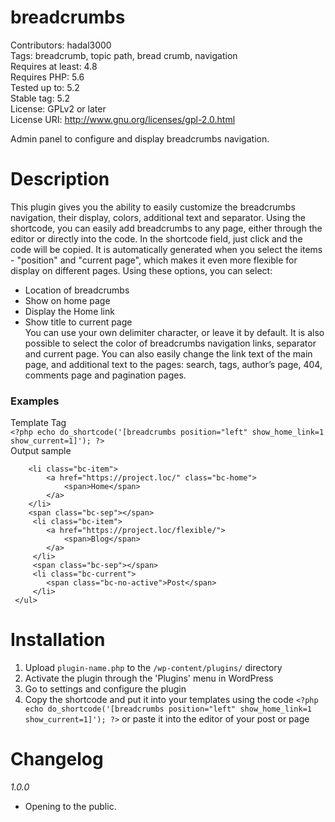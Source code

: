 # breadcrumbs
Contributors: hadal3000 \
Tags: breadcrumb, topic path, bread crumb, navigation \
Requires at least: 4.8 \
Requires PHP: 5.6 \
Tested up to: 5.2 \
Stable tag: 5.2 \
License: GPLv2 or later \
License URI: http://www.gnu.org/licenses/gpl-2.0.html 

Admin panel to configure and display breadcrumbs navigation.

# Description

This plugin gives you the ability to easily customize the breadcrumbs navigation, their display, colors, additional text and separator. Using the shortcode, you can easily add breadcrumbs to any page, either through the editor or directly into the code.
In the shortcode field, just click and the code will be copied. It is automatically generated when you select the items - "position" and "current page", which makes it even more flexible for display on different pages.
Using these options, you can select:
- Location of breadcrumbs
- Show on home page
- Display the Home link
- Show title to current page \
You can use your own delimiter character, or leave it by default. It is also possible to select the color of breadcrumbs navigation links, separator and current page.
You can also easily change the link text of the main page, and additional text to the pages: search, tags, author’s page, 404, comments page and pagination pages.

### Examples 

Template Tag \
`<?php echo do_shortcode('[breadcrumbs position="left" show_home_link=1 show_current=1]'); ?>` \
Output sample 
```<ul class="bc bc-list-item bc-display-flex bc-flex-justify-content-left bc-bg-sep">
    <li class="bc-item">
        <a href="https://project.loc/" class="bc-home">
            <span>Home</span>
        </a>
    </li>
    <span class="bc-sep"></span>
     <li class="bc-item">
        <a href="https://project.loc/flexible/">
            <span>Blog</span>
        </a>
     </li>
     <span class="bc-sep"></span>
     <li class="bc-current">
        <span class="bc-no-active">Post</span>
     </li>
 </ul>
````


# Installation

1. Upload `plugin-name.php` to the `/wp-content/plugins/` directory
2. Activate the plugin through the 'Plugins' menu in WordPress
3. Go to settings and configure the plugin
4. Copy the shortcode and put it into your templates using the code `<?php echo do_shortcode('[breadcrumbs position="left" show_home_link=1 show_current=1]'); ?>` or paste it into the editor of your post or page

# Changelog 

*1.0.0*
- Opening to the public.

